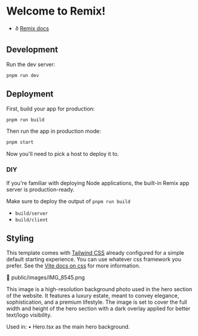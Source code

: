 # Welcome to Remix!

- ð [Remix docs](https://remix.run/docs)

## Development

Run the dev server:

```shellscript
pnpm run dev
```

## Deployment

First, build your app for production:

```sh
pnpm run build
```

Then run the app in production mode:

```sh
pnpm start
```

Now you'll need to pick a host to deploy it to.

### DIY

If you're familiar with deploying Node applications, the built-in Remix app server is production-ready.

Make sure to deploy the output of `pnpm run build`

- `build/server`
- `build/client`

## Styling

This template comes with [Tailwind CSS](https://tailwindcss.com/) already configured for a simple default starting experience. You can use whatever css framework you prefer. See the [Vite docs on css](https://vitejs.dev/guide/features.html#css) for more information.

📸 public/images/IMG_8545.png

This image is a high-resolution background photo used in the hero section of the website. It features a luxury estate, meant to convey elegance, sophistication, and a premium lifestyle. The image is set to cover the full width and height of the hero section with a dark overlay applied for better text/logo visibility.

Used in:
	•	Hero.tsx as the main hero background.